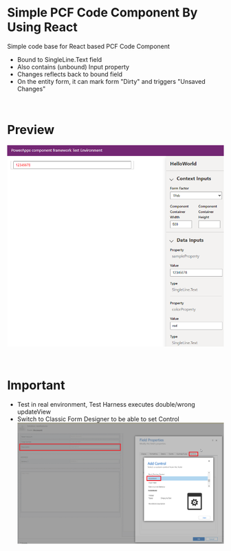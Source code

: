 # Simple PCF Code Component By Using React

Simple code base for React based PCF Code Component

- Bound to SingleLine.Text field
- Also contains (unbound) Input property
- Changes reflects back to bound field
- On the entity form, it can mark form "Dirty" and triggers "Unsaved Changes"

<br>

# Preview

![Preview](Images/Preview.png)

<br>

# Important

- Test in real environment, Test Harness executes double/wrong updateView
- Switch to Classic Form Designer to be able to set Control
  ![Logs](Images/SetControl.png)
